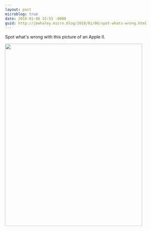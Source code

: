 ```yaml
---
layout: post
microblog: true
date: 2018-01-06 15:53 -0800
guid: http://jbwhaley.micro.blog/2018/01/06/spot-whats-wrong.html
---
```

Spot what's wrong with this picture of an Apple II. 

<img src="http://www.jarrodwhaley.com/uploads/2018/6a4b2e0386.jpg" width="450" height="600" />
